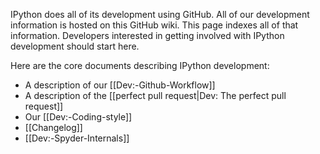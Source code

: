 IPython does all of its development using GitHub. All of our development information is hosted on this GitHub wiki. This page indexes all of that information. Developers interested in getting involved with IPython development should start here.

Here are the core documents describing IPython development:

* A description of our [[Dev:-Github-Workflow]]
* A description of the [[perfect pull request|Dev: The perfect pull request]]
* Our [[Dev:-Coding-style]]
* [[Changelog]]
* [[Dev:-Spyder-Internals]] 
